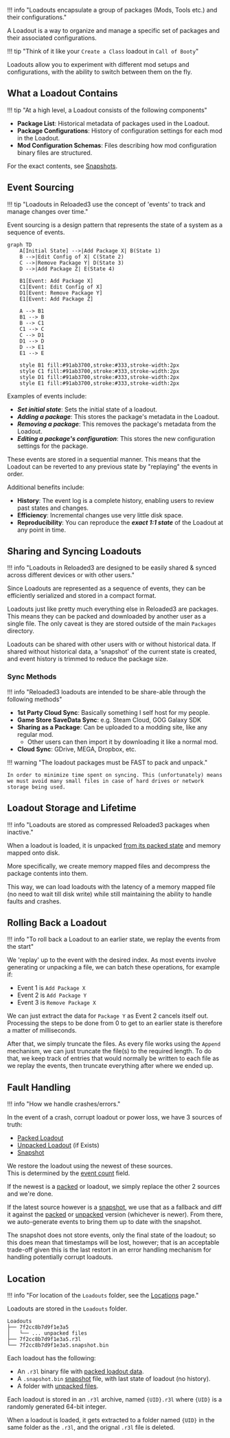 !!! info "Loadouts encapsulate a group of packages (Mods, Tools etc.) and their configurations."

A Loadout is a way to organize and manage a specific set of packages and their associated configurations.

!!! tip "Think of it like your `Create a Class` loadout in `Call of Booty`"

Loadouts allow you to experiment with different mod setups and configurations, with the ability
to switch between them on the fly.

## What a Loadout Contains

!!! tip "At a high level, a Loadout consists of the following components"

- **Package List**: Historical metadata of packages used in the Loadout.
- **Package Configurations**: History of configuration settings for each mod in the Loadout.
- **Mod Configuration Schemas**: Files describing how mod configuration binary files are structured.

For the exact contents, see [Snapshots][snapshot].

## Event Sourcing

!!! tip "Loadouts in Reloaded3 use the concept of 'events' to track and manage changes over time."

Event sourcing is a design pattern that represents the state of a system as a sequence of events.

```mermaid
graph TD
    A[Initial State] -->|Add Package X| B(State 1)
    B -->|Edit Config of X| C(State 2)
    C -->|Remove Package Y| D(State 3)
    D -->|Add Package Z| E(State 4)

    B1[Event: Add Package X]
    C1[Event: Edit Config of X]
    D1[Event: Remove Package Y]
    E1[Event: Add Package Z]

    A --> B1
    B1 --> B
    B --> C1
    C1 --> C
    C --> D1
    D1 --> D
    D --> E1
    E1 --> E

    style B1 fill:#91ab3700,stroke:#333,stroke-width:2px
    style C1 fill:#91ab3700,stroke:#333,stroke-width:2px
    style D1 fill:#91ab3700,stroke:#333,stroke-width:2px
    style E1 fill:#91ab3700,stroke:#333,stroke-width:2px
```

Examples of events include:

- ***Set initial state***: Sets the initial state of a loadout.
- ***Adding a package***: This stores the package's metadata in the Loadout.
- ***Removing a package***: This removes the package's metadata from the Loadout.
- ***Editing a package's configuration***: This stores the new configuration settings for the package.

These events are stored in a sequential manner. This means that the Loadout can be reverted to any
previous state by "replaying" the events in order.

Additional benefits include:

- **History**: The event log is a complete history, enabling users to review past states and changes.
- **Efficiency**: Incremental changes use very little disk space.
- **Reproducibility**: You can reproduce the ***exact 1:1 state*** of the Loadout at any point in time.

## Sharing and Syncing Loadouts

!!! info "Loadouts in Reloaded3 are designed to be easily shared & synced across different devices or with other users."

Since Loadouts are represented as a sequence of events, they can be efficiently serialized and
stored in a compact format.

Loadouts just like pretty much everything else in Reloaded3 are packages. This means they can be
packed and downloaded by another user as a single file. The only caveat is they are stored outside
of the main `Packages` directory.

Loadouts can be shared with other users with or without historical data. If shared without historical data,
a 'snapshot' of the current state is created, and event history is trimmed to reduce the package size.

### Sync Methods

!!! info "Reloaded3 loadouts are intended to be share-able through the following methods"

- **1st Party Cloud Sync**: Basically something I self host for my people.
- **Game Store SaveData Sync**: e.g. Steam Cloud, GOG Galaxy SDK
- **Sharing as a Package**: Can be uploaded to a modding site, like any regular mod.
    - Other users can then import it by downloading it like a normal mod.
- **Cloud Sync**: GDrive, MEGA, Dropbox, etc.

!!! warning "The loadout packages must be FAST to pack and unpack."

    In order to minimize time spent on syncing. This (unfortunately) means
    we must avoid many small files in case of hard drives or network storage being used.

## Loadout Storage and Lifetime

!!! info "Loadouts are stored as compressed Reloaded3 packages when inactive."

When a loadout is loaded, it is unpacked [from its packed state][packed] and memory mapped onto disk.

More specifically, we create memory mapped files and decompress the package contents into them.

This way, we can load loadouts with the latency of a memory mapped file (no need to wait till disk write)
while still maintaining the ability to handle faults and crashes.

## Rolling Back a Loadout

!!! info "To roll back a Loadout to an earlier state, we replay the events from the start"

We 'replay' up to the event with the desired index.
As most events involve generating or unpacking a file, we can batch these operations, for example if:

- Event 1 is `Add Package X`
- Event 2 is `Add Package Y`
- Event 3 is `Remove Package X`

We can just extract the data for `Package Y` as Event 2 cancels itself out.
Processing the steps to be done from 0 to get to an earlier state is therefore a matter of milliseconds.

After that, we simply truncate the files. As every file works using the `Append` mechanism, we can just
truncate the file(s) to the required length. To do that, we keep track of entries that would normally
be written to each file as we replay the events, then truncate everything after where we ended up.

## Fault Handling

!!! info "How we handle crashes/errors."

In the event of a crash, corrupt loadout or power loss, we have 3 sources of truth:

- [Packed Loadout][packed-loadout]
- [Unpacked Loadout][unpacked-loadout] (if Exists)
- [Snapshot][snapshot]

We restore the loadout using the newest of these sources.<br/>
This is determined by the [event count][event-count-header] field.

If the newest is a [packed][packed-loadout] or  loadout,
we simply replace the other 2 sources and we're done.

If the latest source however is a [snapshot][snapshot], we use that as a fallback and diff it against
the [packed][packed-loadout] or [unpacked][unpacked-loadout] version (whichever is newer). From there,
we auto-generate events to bring them up to date with the snapshot.

The snapshot does not store events, only the final state of the loadout; so this does mean that
timestamps will be lost, however; that is an acceptable trade-off given this is the last restort in
an error handling mechanism for handling potentially corrupt loadouts.

## Location

!!! info "For location of the `Loadouts` folder, see the [Locations][locations] page."

Loadouts are stored in the `Loadouts` folder.

```
Loadouts
├── 7f2cc8b7d9f1e3a5
│   └── ... unpacked files
├── 7f2cc8b7d9f1e3a5.r3l
└── 7f2cc8b7d9f1e3a5.snapshot.bin
```

Each loadout has the following:

- An `.r3l` binary file with [packed loadout data][packed-loadout-format].
- A `.snapshot.bin` [snapshot][snapshot] file, with last state of loadout (no history).
- A folder with [unpacked files][unpacked-format].

Each loadout is stored in an `.r3l` archive, named `{UID}.r3l` where `{UID}` is a randomly generated
64-bit integer.

When a loadout is loaded, it gets extracted to a folder named `{UID}` in the same folder as the `.r3l`,
and the orignal `.r3l` file is deleted.

[event-count-header]: ./File-Format/Unpacked.md#headerbin
[locations]: ../Locations.md
[packed]: ./File-Format/Packed.md
[packed-loadout]: ./File-Format/Packed.md
[packed-loadout-format]: ./File-Format/Packed.md
[snapshot]: ./File-Format/Snapshot.md
[unpacked-format]: ./File-Format/Unpacked.md
[unpacked-loadout]: ./File-Format/Unpacked.md
[loadout-file-format]: ./File-Format/Unpacked.md
